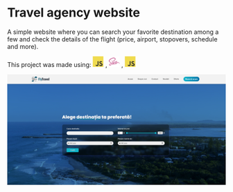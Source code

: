 # Travel agency website

A simple website where you can search your favorite destination among a few and check the details of the flight (price, airport, stopovers, schedule and more).
<p>This project was made using: <img src="https://raw.githubusercontent.com/devicons/devicon/master/icons/javascript/javascript-original.svg" width="25"/>
, <img src="https://raw.githubusercontent.com/devicons/devicon/master/icons/sass/sass-original.svg" width="25"/>
, <img src="https://raw.githubusercontent.com/devicons/devicon/master/icons/javascript/javascript-original.svg" width="25"/>
</p>

![Overview photo1](src/design/photo1.png)

 
